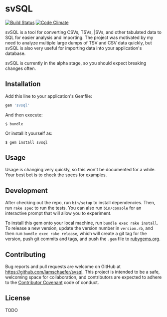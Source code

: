 # svSQL

[![Build Status](https://secure.travis-ci.org/iamschaefer/svsql.svg)](http://travis-ci.org/iamschaefer/svsql?branch=master)
[![Code Climate](https://codeclimate.com/github/iamschaefer/svsql.svg)](https://codeclimate.com/github/iamschaefer/svsql)


svSQL is a tool for converting CSVs, TSVs, |SVs, and other tabulated data to SQL for easier analysis and importing. The project was motivated by my need to analyze multiple large dumps of TSV and CSV data quickly, but svSQL is also very useful for importing data into your application's database.

svSQL is currently in the alpha stage, so you should expect breaking changes often.

## Installation

Add this line to your application's Gemfile:

```ruby
gem 'svsql'
```

And then execute:

    $ bundle

Or install it yourself as:

    $ gem install svsql

## Usage

Usage is changing very quickly, so this won't be documented for a while. Your best bet is to check the specs for examples.

## Development

After checking out the repo, run `bin/setup` to install dependencies. Then, run `rake spec` to run the tests. You can also run `bin/console` for an interactive prompt that will allow you to experiment.

To install this gem onto your local machine, run `bundle exec rake install`. To release a new version, update the version number in `version.rb`, and then run `bundle exec rake release`, which will create a git tag for the version, push git commits and tags, and push the `.gem` file to [rubygems.org](https://rubygems.org).

## Contributing

Bug reports and pull requests are welcome on GitHub at https://github.com/iamschaefer/svsql. This project is intended to be a safe, welcoming space for collaboration, and contributors are expected to adhere to the [Contributor Covenant](http://contributor-covenant.org) code of conduct.

## License

TODO